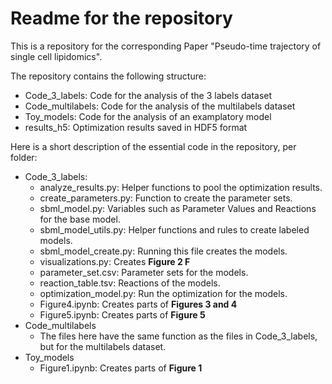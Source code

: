 # Readme for the repository

This is a repository for the corresponding Paper 
"Pseudo-time trajectory of single cell lipidomics".

The repository contains the following structure:

* Code_3_labels: Code for the analysis of the 3 labels dataset
* Code_multilabels: Code for the analysis of the multilabels dataset
* Toy_models: Code for the analysis of an examplatory model
* results_h5: Optimization results saved in HDF5 format

Here is a short description of the essential code in the repository, per folder:

* Code_3_labels: 
    * analyze_results.py: Helper functions to pool the optimization results.
    * create_parameters.py: Function to create the parameter sets.
    * sbml_model.py: Variables such as Parameter Values and Reactions for the base model.
    * sbml_model_utils.py: Helper functions and rules to create labeled models.
    * sbml_model_create.py: Running this file creates the models.
    * visualizations.py: Creates **Figure 2 F**
    * parameter_set.csv: Parameter sets for the models.
    * reaction_table.tsv: Reactions of the models.
    * optimization_model.py: Run the optimization for the models.
    * Figure4.ipynb: Creates parts of **Figures 3 and 4**
    * Figure5.ipynb: Creates parts of **Figure 5**
* Code_multilabels
  * The files here have the same function as the files in Code_3_labels, but for the multilabels dataset.
* Toy_models
  * Figure1.ipynb: Creates parts of **Figure 1**